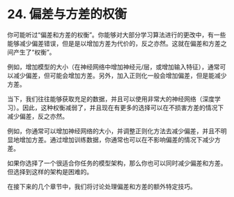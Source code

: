 # 24. 偏差与方差的权衡
你可能听过“偏差和方差的权衡”。你能够对大部分学习算法进行的更改中，有一些能够减少偏差错误，但是是以增加方差为代价的，反之亦然。这就在偏差和方差之间产生了“权衡”。

例如，增加模型的大小（在神经网络中增加神经元/层，或增加输入特征），通常可以减少偏差，但可能会增加方差。另外，加入正则化一般会增加偏差，但是能减少方差。

当下，我们往往能够获取充足的数据，并且可以使用非常大的神经网络（深度学习）。因此，这种权衡减弱了，并且现在有更多的选择可以在不损害方差的情况下减少偏差，反之亦然。

例如，你通常可以增加神经网络的大小，并调整正则化方法去减少偏差，并且不明显地增加方差。通过增加训练数据，你通常也可以在不影响偏差的情况下减少方差。

如果你选择了一个很适合你任务的模型架构，那么你也可以同时减少偏差和方差。但选择到这样的架构是困难的。

在接下来的几个章节中，我们将讨论处理偏差和方差的额外特定技巧。